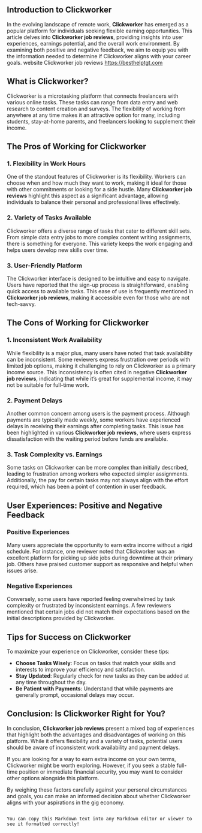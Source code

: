 ## Introduction to Clickworker

In the evolving landscape of remote work, **Clickworker** has emerged as a popular platform for individuals seeking flexible earning opportunities. This article delves into **Clickworker job reviews**, providing insights into user experiences, earnings potential, and the overall work environment. By examining both positive and negative feedback, we aim to equip you with the information needed to determine if Clickworker aligns with your career goals.
website Clickworker job reviews https://besthelptgt.com

## What is Clickworker?

Clickworker is a microtasking platform that connects freelancers with various online tasks. These tasks can range from data entry and web research to content creation and surveys. The flexibility of working from anywhere at any time makes it an attractive option for many, including students, stay-at-home parents, and freelancers looking to supplement their income.

## The Pros of Working for Clickworker

### 1. Flexibility in Work Hours

One of the standout features of Clickworker is its flexibility. Workers can choose when and how much they want to work, making it ideal for those with other commitments or looking for a side hustle. Many **Clickworker job reviews** highlight this aspect as a significant advantage, allowing individuals to balance their personal and professional lives effectively.

### 2. Variety of Tasks Available

Clickworker offers a diverse range of tasks that cater to different skill sets. From simple data entry jobs to more complex content writing assignments, there is something for everyone. This variety keeps the work engaging and helps users develop new skills over time.

### 3. User-Friendly Platform

The Clickworker interface is designed to be intuitive and easy to navigate. Users have reported that the sign-up process is straightforward, enabling quick access to available tasks. This ease of use is frequently mentioned in **Clickworker job reviews**, making it accessible even for those who are not tech-savvy.

## The Cons of Working for Clickworker

### 1. Inconsistent Work Availability

While flexibility is a major plus, many users have noted that task availability can be inconsistent. Some reviewers express frustration over periods with limited job options, making it challenging to rely on Clickworker as a primary income source. This inconsistency is often cited in negative **Clickworker job reviews**, indicating that while it’s great for supplemental income, it may not be suitable for full-time work.

### 2. Payment Delays

Another common concern among users is the payment process. Although payments are typically made weekly, some workers have experienced delays in receiving their earnings after completing tasks. This issue has been highlighted in various **Clickworker job reviews**, where users express dissatisfaction with the waiting period before funds are available.

### 3. Task Complexity vs. Earnings

Some tasks on Clickworker can be more complex than initially described, leading to frustration among workers who expected simpler assignments. Additionally, the pay for certain tasks may not always align with the effort required, which has been a point of contention in user feedback.

## User Experiences: Positive and Negative Feedback

### Positive Experiences

Many users appreciate the opportunity to earn extra income without a rigid schedule. For instance, one reviewer noted that Clickworker was an excellent platform for picking up side jobs during downtime at their primary job. Others have praised customer support as responsive and helpful when issues arise.

### Negative Experiences

Conversely, some users have reported feeling overwhelmed by task complexity or frustrated by inconsistent earnings. A few reviewers mentioned that certain jobs did not match their expectations based on the initial descriptions provided by Clickworker.

## Tips for Success on Clickworker

To maximize your experience on Clickworker, consider these tips:

- **Choose Tasks Wisely**: Focus on tasks that match your skills and interests to improve your efficiency and satisfaction.
- **Stay Updated**: Regularly check for new tasks as they can be added at any time throughout the day.
- **Be Patient with Payments**: Understand that while payments are generally prompt, occasional delays may occur.

## Conclusion: Is Clickworker Right for You?

In conclusion, **Clickworker job reviews** present a mixed bag of experiences that highlight both the advantages and disadvantages of working on this platform. While it offers flexibility and a variety of tasks, potential users should be aware of inconsistent work availability and payment delays.

If you are looking for a way to earn extra income on your own terms, Clickworker might be worth exploring. However, if you seek a stable full-time position or immediate financial security, you may want to consider other options alongside this platform.

By weighing these factors carefully against your personal circumstances and goals, you can make an informed decision about whether Clickworker aligns with your aspirations in the gig economy.
```

You can copy this Markdown text into any Markdown editor or viewer to see it formatted correctly!
